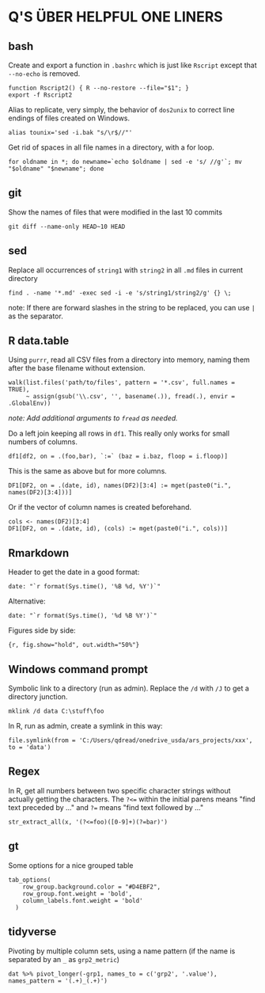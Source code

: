 # Q'S ÜBER HELPFUL ONE LINERS

## bash

Create and export a function in `.bashrc` which is just like `Rscript` except that `--no-echo` is removed.

```
function Rscript2() { R --no-restore --file="$1"; }
export -f Rscript2
```

Alias to replicate, very simply, the behavior of `dos2unix` to correct line endings of files created on Windows.

```
alias tounix='sed -i.bak "s/\r$//"'
```

Get rid of spaces in all file names in a directory, with a for loop.

```
for oldname in *; do newname=`echo $oldname | sed -e 's/ //g'`; mv "$oldname" "$newname"; done
```

## git

Show the names of files that were modified in the last 10 commits

```
git diff --name-only HEAD~10 HEAD
```

## sed

Replace all occurrences of `string1` with `string2` in all `.md` files in current directory

```
find . -name '*.md' -exec sed -i -e 's/string1/string2/g' {} \;
```

note: If there are forward slashes in the string to be replaced, you can use `|` as the separator.

## R data.table

Using `purrr`, read all CSV files from a directory into memory, naming them after the base filename without extension.

```
walk(list.files('path/to/files', pattern = '*.csv', full.names = TRUE),
     ~ assign(gsub('\\.csv', '', basename(.)), fread(.), envir = .GlobalEnv))
```

*note: Add additional arguments to `fread` as needed.*

Do a left join keeping all rows in `df1`. This really only works for small numbers of columns. 

```
df1[df2, on = .(foo,bar), `:=` (baz = i.baz, floop = i.floop)]
```

This is the same as above but for more columns.

```
DF1[DF2, on = .(date, id), names(DF2)[3:4] := mget(paste0("i.", names(DF2)[3:4]))]
```

Or if the vector of column names is created beforehand.

```
cols <- names(DF2)[3:4]
DF1[DF2, on = .(date, id), (cols) := mget(paste0("i.", cols))]
```

## Rmarkdown

Header to get the date in a good format:

```
date: "`r format(Sys.time(), '%B %d, %Y')`"
```

Alternative:

```
date: "`r format(Sys.time(), '%d %B %Y')`"
```

Figures side by side:

```
{r, fig.show="hold", out.width="50%"}
```

## Windows command prompt

Symbolic link to a directory (run as admin). Replace the `/d` with `/J` to get a directory junction.

```
mklink /d data C:\stuff\foo
```

In R, run as admin, create a symlink in this way:

```
file.symlink(from = 'C:/Users/qdread/onedrive_usda/ars_projects/xxx', to = 'data')
```

## Regex

In R, get all numbers between two specific character strings without actually getting the characters. The `?<=` within the initial parens means "find text preceded by ..." and `?=` means "find text followed by ..."

```
str_extract_all(x, '(?<=foo)([0-9]+)(?=bar)')
```

## gt

Some options for a nice grouped table

```
tab_options(
    row_group.background.color = "#D4EBF2",
    row_group.font.weight = 'bold',
    column_labels.font.weight = 'bold'
  )
```

## tidyverse

Pivoting by multiple column sets, using a name pattern (if the name is separated by an `_` as `grp2_metric`)

```
dat %>% pivot_longer(-grp1, names_to = c('grp2', '.value'), names_pattern = '(.+)_(.+)') 
```
